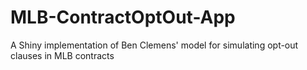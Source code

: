 # MLB-ContractOptOut-App
A Shiny implementation of Ben Clemens' model for simulating opt-out clauses in MLB contracts
